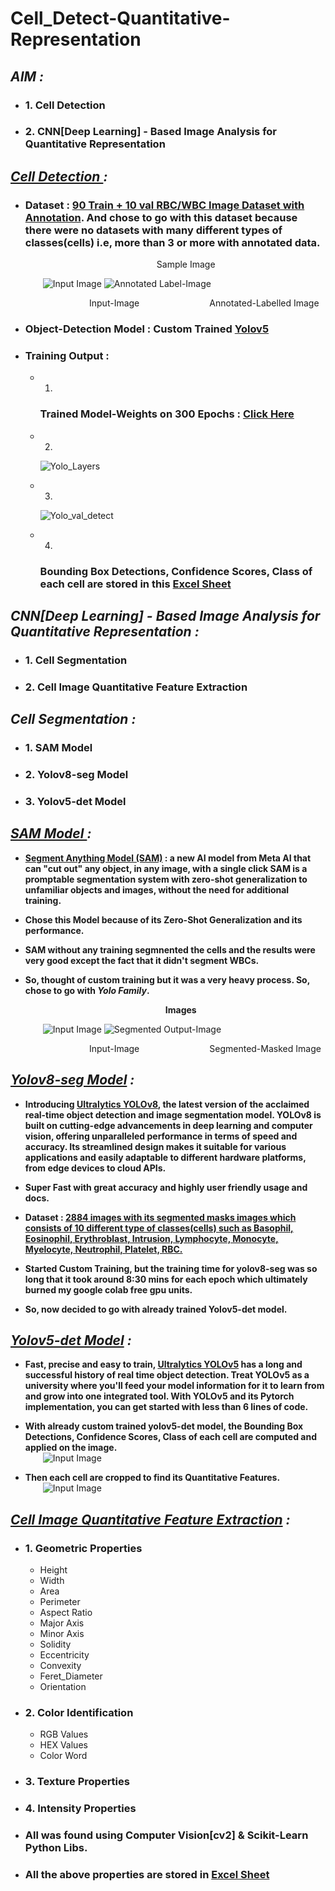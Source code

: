# **Cell_Detect-Quantitative-Representation**

## ***AIM :***
  
-   ### **1. Cell Detection**
-   ### **2. CNN[Deep Learning] - Based Image Analysis for Quantitative Representation** 

  
 ## ***[Cell Detection ](https://colab.research.google.com/github.com/Rajaguhan437/Cell_Detect-Quantitative-Representation/blob/main/Cell_Detection/Code/Cell_detect_Yolov5.ipynb) :***

-   ### Dataset : [90 Train + 10 val RBC/WBC Image Dataset with Annotation](https://www.dropbox.com/sh/v6epaau1kh7ofyj/AADOJsX-ghd70tn_ds1aDJtMa?dl=0). And chose to go with this dataset because there were no datasets with many different types of classes(cells) i.e, more than 3 or more with annotated data. 
    &emsp;&emsp;&emsp;&emsp;&emsp;&emsp;&emsp;&emsp;&emsp;&emsp;&emsp;&emsp;&emsp;&emsp;&emsp;Sample Image


    &emsp;&emsp;![Input Image](<Cell_Detection/Dataset/RBC_WBC-dataset/cells/images/val/image-23.png>) ![Annotated Label-Image](<Cell_Detection/Dataset/RBC_WBC-dataset/Sample annotated image/annotated_image-23.png>)


  &emsp;&emsp;&emsp;&emsp;&emsp;&emsp;&emsp;&emsp;&emsp;Input-Image&emsp;&emsp;&emsp;&emsp;&emsp;&emsp;&emsp;&emsp;Annotated-Labelled Image


-  ### Object-Detection Model : Custom Trained **[Yolov5](https://github.com/ultralytics/yolov5)**
  

-  ### Training Output :
    -   1.  
        ### Trained Model-Weights on 300 Epochs : [Click Here](Cell_Detection/Results/rbcd/weights)
        
    -   2.  
          ![Yolo_Layers](<Cell_Detection/Results/yolo_layers.png>)
  
    -   3.  
          ![Yolo_val_detect](<Cell_Detection/Results/yolo_val_dect.png>)

    -   4.
        ###  Bounding Box Detections, Confidence Scores, Class of each cell are stored in this [Excel Sheet](Cell_Detection/Results/cell_data.xlsx)

              
## ***CNN[Deep Learning] - Based Image Analysis for Quantitative Representation :***

-   ### **1. Cell Segmentation**
-   ### **2. Cell Image Quantitative Feature Extraction**

##  ***Cell Segmentation :***

-   ### **1. SAM Model**
-   ### **2. Yolov8-seg Model**
-   ### **3. Yolov5-det Model**


##  ***[SAM Model ](https://colab.research.google.com/github.com/Rajaguhan437/Cell_Detect-Quantitative-Representation/blob/main/Cell_Image_Quantitative_Analysis/Segmentation/SAM-seg/SAM_seg.ipynb) :***

-  **[Segment Anything Model (SAM)](https://segment-anything.com/) : a new AI model from Meta AI that can "cut out" any object, in any image, with a single click
SAM is a promptable segmentation system with zero-shot generalization to unfamiliar objects and images, without the need for additional training.**

-  **Chose this Model because of its Zero-Shot Generalization and its performance.**

-  **SAM without any training segmnented the cells and the results were very good except the fact that it didn't segment WBCs.**

-  **So, thought of custom training but it was a very heavy process. So, chose to go with ***Yolo Family***.**

    &emsp;&emsp;&emsp;&emsp;&emsp;&emsp;&emsp;&emsp;&emsp;&emsp;&emsp;&emsp;&emsp;&emsp;&emsp;&emsp;**Images**


    &emsp;&emsp;![Input Image](<Cell_Detection/Dataset/RBC_WBC-dataset/cells/images/train/image-1.png>) ![Segmented Output-Image](<Cell_Image_Quantitative_Analysis/Segmentation/SAM-seg/resized_segment_overlay.jpg>)


  &emsp;&emsp;&emsp;&emsp;&emsp;&emsp;&emsp;&emsp;&emsp;Input-Image&emsp;&emsp;&emsp;&emsp;&emsp;&emsp;&emsp;&emsp;Segmented-Masked Image
  
##  ***[Yolov8-seg Model](https://colab.research.google.com/github.com/Rajaguhan437/Cell_Detect-Quantitative-Representation/blob/main/Cell_Image_Quantitative_Analysis/Segmentation/Yolov8-seg/Yolov8_seg.ipynb) :***

-   **Introducing [Ultralytics YOLOv8](https://ultralytics.com/yolov8), the latest version of the acclaimed real-time object detection and image segmentation model. YOLOv8 is built on cutting-edge advancements in deep learning and computer vision, offering unparalleled performance in terms of speed and accuracy. Its streamlined design makes it suitable for various applications and easily adaptable to different hardware platforms, from edge devices to cloud APIs.**

-   **Super Fast with great accuracy and highly user friendly usage and docs.**

-   **Dataset : [2884 images with its segmented masks images which consists of 10 different type of classes(cells) such as Basophil, Eosinophil, Erythroblast, Intrusion, Lymphocyte, Monocyte, Myelocyte, Neutrophil, Platelet, RBC.](https://universe.roboflow.com/academie-militaire/oussama)**

-   **Started Custom Training, but the training time for yolov8-seg was so long that it took around 8:30 mins for each epoch which ultimately burned my google colab free gpu units.**

-   **So, now decided to go with already trained Yolov5-det model.**


##  ***[Yolov5-det Model](https://colab.research.google.com/github.com/Rajaguhan437/Cell_Detect-Quantitative-Representation/blob/main/Cell_Image_Quantitative_Analysis/Quantitaive_Analysis/code/yolov5_detseg.ipynb) :***
  
-   **Fast, precise and easy to train, [Ultralytics YOLOv5](https://ultralytics.com/yolov5) has a long and successful history of real time object detection. Treat YOLOv5 as a university where you'll feed your model information for it to learn from and grow into one integrated tool. With YOLOv5 and its  Pytorch implementation, you can get started with less than 6 lines of code.**

-   **With already custom trained yolov5-det model, the Bounding Box Detections, Confidence Scores, Class of each cell are computed and applied on the image.**  
    &emsp;&emsp;![Input Image](<Cell_Image_Quantitative_Analysis/Quantitaive Analysis/output/each-cell.jpg>) 

-   **Then each cell are cropped to find its Quantitative Features.**  
    &emsp;&emsp;![Input Image](<Cell_Image_Quantitative_Analysis/Quantitaive Analysis/output/cropped-cell.jpg>)
    
##  ***[Cell Image Quantitative Feature Extraction](https://colab.research.google.com/github.com/Rajaguhan437/Cell_Detect-Quantitative-Representation/blob/main/Cell_Image_Quantitative_Analysis/Quantitaive_Analysis/code/yolov5_detseg.ipynb) :***

-   ### **1. Geometric Properties**
    -   Height
    -   Width
    -   Area
    -   Perimeter
    -   Aspect Ratio
    -   Major Axis
    -   Minor Axis
    -   Solidity
    -   Eccentricity
    -   Convexity
    -   Feret_Diameter
    -   Orientation
  
-   ### **2. Color Identification**
    -   RGB Values
    -   HEX Values
    -   Color Word
  
-   ### **3. Texture Properties**
  
-   ### **4. Intensity Properties**

     
-   ### All was found using Computer Vision[cv2] & Scikit-Learn Python Libs.

  
-   ### All the above properties are stored in [Excel Sheet](Cell_Image_Quantitative_Analysis/Quantitaive_Analysis/output/cell_data.xlsx)
    


 





        


        
      
           

